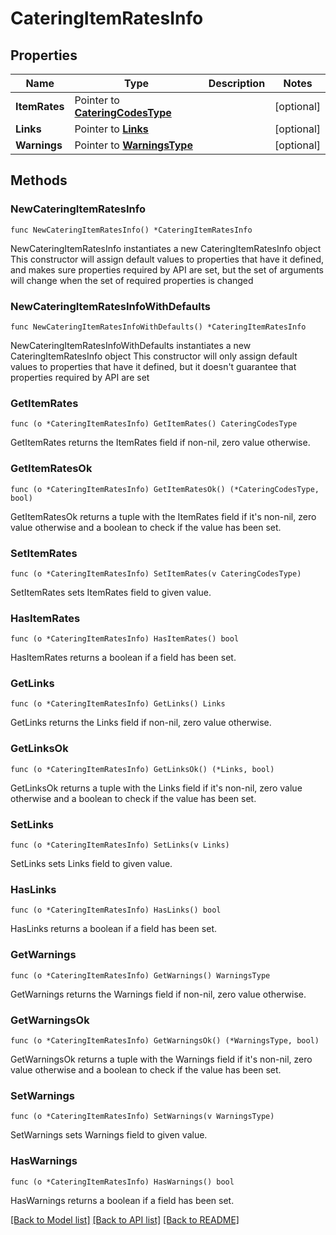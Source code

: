 # CateringItemRatesInfo

## Properties

Name | Type | Description | Notes
------------ | ------------- | ------------- | -------------
**ItemRates** | Pointer to [**CateringCodesType**](CateringCodesType.md) |  | [optional] 
**Links** | Pointer to [**Links**](Links.md) |  | [optional] 
**Warnings** | Pointer to [**WarningsType**](WarningsType.md) |  | [optional] 

## Methods

### NewCateringItemRatesInfo

`func NewCateringItemRatesInfo() *CateringItemRatesInfo`

NewCateringItemRatesInfo instantiates a new CateringItemRatesInfo object
This constructor will assign default values to properties that have it defined,
and makes sure properties required by API are set, but the set of arguments
will change when the set of required properties is changed

### NewCateringItemRatesInfoWithDefaults

`func NewCateringItemRatesInfoWithDefaults() *CateringItemRatesInfo`

NewCateringItemRatesInfoWithDefaults instantiates a new CateringItemRatesInfo object
This constructor will only assign default values to properties that have it defined,
but it doesn't guarantee that properties required by API are set

### GetItemRates

`func (o *CateringItemRatesInfo) GetItemRates() CateringCodesType`

GetItemRates returns the ItemRates field if non-nil, zero value otherwise.

### GetItemRatesOk

`func (o *CateringItemRatesInfo) GetItemRatesOk() (*CateringCodesType, bool)`

GetItemRatesOk returns a tuple with the ItemRates field if it's non-nil, zero value otherwise
and a boolean to check if the value has been set.

### SetItemRates

`func (o *CateringItemRatesInfo) SetItemRates(v CateringCodesType)`

SetItemRates sets ItemRates field to given value.

### HasItemRates

`func (o *CateringItemRatesInfo) HasItemRates() bool`

HasItemRates returns a boolean if a field has been set.

### GetLinks

`func (o *CateringItemRatesInfo) GetLinks() Links`

GetLinks returns the Links field if non-nil, zero value otherwise.

### GetLinksOk

`func (o *CateringItemRatesInfo) GetLinksOk() (*Links, bool)`

GetLinksOk returns a tuple with the Links field if it's non-nil, zero value otherwise
and a boolean to check if the value has been set.

### SetLinks

`func (o *CateringItemRatesInfo) SetLinks(v Links)`

SetLinks sets Links field to given value.

### HasLinks

`func (o *CateringItemRatesInfo) HasLinks() bool`

HasLinks returns a boolean if a field has been set.

### GetWarnings

`func (o *CateringItemRatesInfo) GetWarnings() WarningsType`

GetWarnings returns the Warnings field if non-nil, zero value otherwise.

### GetWarningsOk

`func (o *CateringItemRatesInfo) GetWarningsOk() (*WarningsType, bool)`

GetWarningsOk returns a tuple with the Warnings field if it's non-nil, zero value otherwise
and a boolean to check if the value has been set.

### SetWarnings

`func (o *CateringItemRatesInfo) SetWarnings(v WarningsType)`

SetWarnings sets Warnings field to given value.

### HasWarnings

`func (o *CateringItemRatesInfo) HasWarnings() bool`

HasWarnings returns a boolean if a field has been set.


[[Back to Model list]](../README.md#documentation-for-models) [[Back to API list]](../README.md#documentation-for-api-endpoints) [[Back to README]](../README.md)


